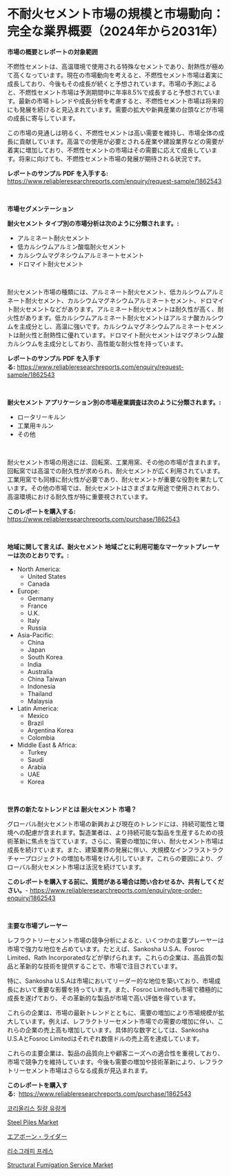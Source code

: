 <p><h1>不耐火セメント市場の規模と市場動向：完全な業界概要（2024年から2031年）</h1></p><p><strong>市場の概要とレポートの対象範囲</strong></p>
<p><p>不燃性セメントは、高温環境で使用される特殊なセメントであり、耐熱性が極めて高くなっています。現在の市場動向を考えると、不燃性セメント市場は着実に成長しており、今後もその成長が続くと予想されています。市場の予測によると、不燃性セメント市場は予測期間中に年率8.5%で成長すると予想されています。最新の市場トレンドや成長分析を考慮すると、不燃性セメント市場は将来的にも発展を続けると見込まれています。需要の拡大や新興産業の台頭などが市場の成長に寄与しています。</p><p>この市場の見通しは明るく、不燃性セメントは高い需要を維持し、市場全体の成長に貢献しています。高温での使用が必要とされる産業や建設業界などの需要が着実に増加しており、不燃性セメントの市場はその需要に応えて成長しています。将来に向けても、不燃性セメント市場の発展が期待される状況です。</p></p>
<p><strong>レポートのサンプル PDF を入手する:</strong> <a href="https://www.reliableresearchreports.com/enquiry/request-sample/1862543">https://www.reliableresearchreports.com/enquiry/request-sample/1862543</a></p>
<p>&nbsp;</p>
<p><strong>市場セグメンテーション</strong></p>
<p><strong>耐火セメント タイプ別の市場分析は次のように分類されます。:</strong></p>
<p><ul><li>アルミネート耐火セメント</li><li>低カルシウムアルミン酸塩耐火セメント</li><li>カルシウムマグネシウムアルミネートセメント</li><li>ドロマイト耐火セメント</li></ul></p>
<p>&nbsp;</p>
<p><p>耐火セメント市場の種類には、アルミネート耐火セメント、低カルシウムアルミネート耐火セメント、カルシウムマグネシウムアルミネートセメント、ドロマイト耐火セメントなどがあります。アルミネート耐火セメントは耐久性が高く、耐火性があります。低カルシウムアルミネート耐火セメントはアルミナ酸カルシウムを主成分とし、高温に強いです。カルシウムマグネシウムアルミネートセメントは耐火性と耐熱性に優れています。ドロマイト耐火セメントはマグネシウム酸カルシウムを主成分としており、高性能な耐火性を持っています。</p></p>
<p><strong>レポートのサンプル PDF を入手する:</strong>&nbsp;<a href="https://www.reliableresearchreports.com/enquiry/request-sample/1862543">https://www.reliableresearchreports.com/enquiry/request-sample/1862543</a></p>
<p>&nbsp;</p>
<p><strong> 耐火セメント アプリケーション別の市場産業調査は次のように分類されます。:</strong></p>
<p><ul><li>ロータリーキルン</li><li>工業用キルン</li><li>その他</li></ul></p>
<p>&nbsp;</p>
<p><p>耐火セメント市場の用途には、回転窯、工業用窯、その他の市場が含まれます。回転窯では高温での耐久性が求められ、耐火セメントが広く利用されています。工業用窯でも同様に耐火性が必要であり、耐火セメントが重要な役割を果たしています。その他の市場では、耐火セメントはさまざまな用途で使用されており、高温環境における耐久性が特に重要視されています。</p></p>
<p><strong>このレポートを購入する:</strong>&nbsp; <a href="https://www.reliableresearchreports.com/purchase/1862543">https://www.reliableresearchreports.com/purchase/1862543</a></p>
<p>&nbsp;</p>
<p><strong>地域に関して言えば、耐火セメント 地域ごとに利用可能なマーケットプレーヤーは次のとおりです。:</strong></p>
<p><ul>
    <li>
        North America:
        <ul>
            <li>United States</li>
            <li>Canada</li>
        </ul>
    </li>
    <li>
        Europe:
        <ul>
            <li>Germany</li>
            <li>France</li>
            <li>U.K.</li>
            <li>Italy</li>
            <li>Russia</li>
        </ul>
    </li>
    <li>
        Asia-Pacific:
        <ul>
            <li>China</li>
            <li>Japan</li>
            <li>South Korea</li>
            <li>India</li>
            <li>Australia</li>
            <li>China Taiwan</li>
            <li>Indonesia</li>
            <li>Thailand</li>
            <li>Malaysia</li>
        </ul>
    </li>
    <li>
        Latin America:
        <ul>
            <li>Mexico</li>
            <li>Brazil</li>
            <li>Argentina Korea</li>
            <li>Colombia</li>
        </ul>
    </li>
    <li>
        Middle East & Africa:
        <ul>
            <li>Turkey</li>
            <li>Saudi</li>
            <li>Arabia</li>
            <li>UAE</li>
            <li>Korea</li>
        </ul>
    </li>
    </ul></p>
<p>&nbsp;</p>
<p><strong>世界の新たなトレンドとは 耐火セメント 市場？</strong></p>
<p><p>グローバル耐火セメント市場の新興および現在のトレンドには、持続可能性と環境への配慮が含まれます。製造業者は、より持続可能な製品を生産するための技術革新に焦点を当てています。さらに、需要の増加に伴い、耐火セメント市場は成長を続けています。また、建築業界の発展に伴い、大規模なインフラストラクチャープロジェクトの増加も市場をけん引しています。これらの要因により、グローバル耐火セメント市場は活況を続けています。</p></p>
<p><strong>このレポートを購入する前に、質問がある場合は問い合わせるか、共有してください。</strong>- <a href="https://www.reliableresearchreports.com/enquiry/pre-order-enquiry/1862543">https://www.reliableresearchreports.com/enquiry/pre-order-enquiry/1862543</a></p>
<p>&nbsp;</p>
<p><strong>主要な市場プレーヤー</strong></p>
<p><p>レフラクトリーセメント市場の競争分析によると、いくつかの主要プレーヤーは市場で強力な地位を占めています。たとえば、Sankosha U.S.A、Fosroc Limited、Rath Incorporatedなどが挙げられます。これらの企業は、高品質の製品と革新的な技術を提供することで、市場で注目されています。</p><p>特に、Sankosha U.S.Aは市場においてリーダー的な地位を築いており、市場成長において重要な影響を持っています。また、Fosroc Limitedも市場で積極的に成長を遂げており、その革新的な製品が市場で高い評価を得ています。</p><p>これらの企業は、市場の最新トレンドとともに、需要の増加により市場規模が拡大しています。例えば、レフラクトリーセメント市場での需要の増加に伴い、これらの企業の売上高も増加しています。具体的な数字としては、Sankosha U.S.AとFosroc Limitedはそれぞれ数億ドルの売上高を達成しています。</p><p>これらの主要企業は、製品の品質向上や顧客ニーズへの適合性を重視しており、市場で競争力を維持しています。今後も需要の増加や技術革新により、レフラクトリーセメント市場はさらなる成長が見込まれます。</p></p>
<p><strong>このレポートを購入する:</strong>&nbsp;&nbsp;<a href="https://www.reliableresearchreports.com/purchase/1862543">https://www.reliableresearchreports.com/purchase/1862543</a></p>
<p><p><a href="https://medium.com/@cierrahayes645/%EC%BD%94%EB%A6%AC%EC%98%AC%EB%A6%AC%EC%8A%A4-%EC%A7%88%EB%9F%89-%EC%9C%A0%EB%9F%89%EA%B3%84-%EC%8B%9C%EC%9E%A5-%EB%8F%99%ED%96%A5-%EB%B0%8F-%EC%8B%9C%EC%9E%A5-%EB%B6%84%EC%84%9D%EC%9D%80-2024-2031%EB%85%84-%EA%B8%B0%EA%B0%84%EC%9D%84-%EB%8C%80%EC%83%81%EC%9C%BC%EB%A1%9C-%EC%98%88%EC%B8%A1%EB%90%98%EC%97%88%EC%8A%B5%EB%8B%88%EB%8B%A4-39df12dc485d">코리올리스 질량 유량계</a></p><p><a href="https://github.com/julyju69/Market-Research-Report-List-2/blob/main/steel-piles-market.md">Steel Piles Market</a></p><p><a href="https://medium.com/@novastamm2023/%E7%A9%BA%E4%B8%ADlidar%E3%83%9E%E3%83%BC%E3%82%B1%E3%83%83%E3%83%88-2031%E5%B9%B4%E3%81%BE%E3%81%A7%E3%81%AE%E6%88%90%E5%8A%9F%E3%81%99%E3%82%8B%E3%83%93%E3%82%B8%E3%83%8D%E3%82%B9%E6%88%A6%E7%95%A5%E4%BA%88%E6%B8%AC%E3%81%AE%E9%8D%B5-8066a2348260">エアボーン・ライダー</a></p><p><a href="https://github.com/sougarounis/Market-Research-Report-List-2/blob/main/6988784191692.md">리소그래피 프레스</a></p><p><a href="https://issuu.com/reportprime-2/docs/structural-fumigation-service-market-size-2030.ppt">Structural Fumigation Service Market</a></p></p>